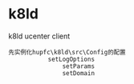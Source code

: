 # k8ld
k8ld ucenter client
```
先实例化hupfc\k8ld\src\Config的配置
           setLogOptions
               setParams
               setDomain
```
